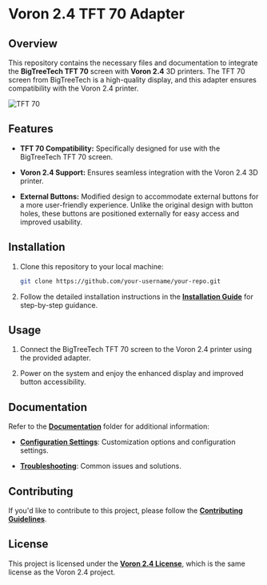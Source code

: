 # Voron 2.4 TFT 70 Adapter

## Overview

This repository contains the necessary files and documentation to integrate the **BigTreeTech TFT 70** screen with **Voron 2.4** 3D printers. The TFT 70 screen from BigTreeTech is a high-quality display, and this adapter ensures compatibility with the Voron 2.4 printer.

![TFT 70](https://biqu.equipment/products/bigtreetech-pi-tft43-v2-0-screen-board?_pos=1&_sid=49243165b&_ss=r&variant=39337700786274)

## Features

- **TFT 70 Compatibility:** Specifically designed for use with the BigTreeTech TFT 70 screen.
  
- **Voron 2.4 Support:** Ensures seamless integration with the Voron 2.4 3D printer.

- **External Buttons:** Modified design to accommodate external buttons for a more user-friendly experience. Unlike the original design with button holes, these buttons are positioned externally for easy access and improved usability.

## Installation

1. Clone this repository to your local machine:

    ```bash
    git clone https://github.com/your-username/your-repo.git
    ```

2. Follow the detailed installation instructions in the [**Installation Guide**](/docs/installation.md) for step-by-step guidance.

## Usage

1. Connect the BigTreeTech TFT 70 screen to the Voron 2.4 printer using the provided adapter.

2. Power on the system and enjoy the enhanced display and improved button accessibility.

## Documentation

Refer to the [**Documentation**](/docs) folder for additional information:

- [**Configuration Settings**](/docs/configuration.md): Customization options and configuration settings.

- [**Troubleshooting**](/docs/troubleshooting.md): Common issues and solutions.

## Contributing

If you'd like to contribute to this project, please follow the [**Contributing Guidelines**](/CONTRIBUTING.md).

## License

This project is licensed under the [**Voron 2.4 License**](https://github.com/cristianku/BTT_TFT_70_VORON_2/blob/main/LICENSE.txt), which is the same license as the Voron 2.4 project.
